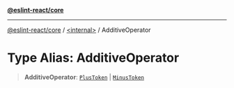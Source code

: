 [**@eslint-react/core**](../../README.md)

***

[@eslint-react/core](../../README.md) / [\<internal\>](../README.md) / AdditiveOperator

# Type Alias: AdditiveOperator

> **AdditiveOperator**: [`PlusToken`](../enumerations/SyntaxKind.md#plustoken) \| [`MinusToken`](../enumerations/SyntaxKind.md#minustoken)
